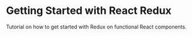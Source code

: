 # Getting Started with React Redux

Tutorial on how to get started with Redux on functional React components.
